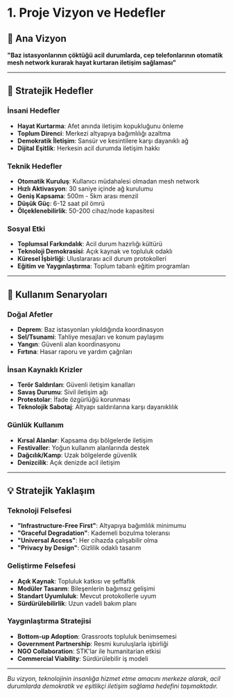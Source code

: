 # 1. Proje Vizyon ve Hedefler

## 🎯 Ana Vizyon
**"Baz istasyonlarının çöktüğü acil durumlarda, cep telefonlarının otomatik mesh network kurarak hayat kurtaran iletişim sağlaması"**

---

## 🌟 Stratejik Hedefler

### İnsani Hedefler
- **Hayat Kurtarma**: Afet anında iletişim kopukluğunu önleme
- **Toplum Direnci**: Merkezi altyapıya bağımlılığı azaltma  
- **Demokratik İletişim**: Sansür ve kesintilere karşı dayanıklı ağ
- **Dijital Eşitlik**: Herkesin acil durumda iletişim hakkı

### Teknik Hedefler
- **Otomatik Kuruluş**: Kullanıcı müdahalesi olmadan mesh network
- **Hızlı Aktivasyon**: 30 saniye içinde ağ kurulumu
- **Geniş Kapsama**: 500m - 5km arası menzil
- **Düşük Güç**: 6-12 saat pil ömrü
- **Ölçeklenebilirlik**: 50-200 cihaz/node kapasitesi

### Sosyal Etki
- **Toplumsal Farkındalık**: Acil durum hazırlığı kültürü
- **Teknoloji Demokrasisi**: Açık kaynak ve topluluk odaklı
- **Küresel İşbirliği**: Uluslararası acil durum protokolleri
- **Eğitim ve Yaygınlaştırma**: Toplum tabanlı eğitim programları

---

## 🎪 Kullanım Senaryoları

### Doğal Afetler
- **Deprem**: Baz istasyonları yıkıldığında koordinasyon
- **Sel/Tsunami**: Tahliye mesajları ve konum paylaşımı
- **Yangın**: Güvenli alan koordinasyonu
- **Fırtına**: Hasar raporu ve yardım çağrıları

### İnsan Kaynaklı Krizler
- **Terör Saldırıları**: Güvenli iletişim kanalları
- **Savaş Durumu**: Sivil iletişim ağı
- **Protestolar**: İfade özgürlüğü korunması
- **Teknolojik Sabotaj**: Altyapı saldırılarına karşı dayanıklılık

### Günlük Kullanım
- **Kırsal Alanlar**: Kapsama dışı bölgelerde iletişim
- **Festivaller**: Yoğun kullanım alanlarında destek
- **Dağcılık/Kamp**: Uzak bölgelerde güvenlik
- **Denizcilik**: Açık denizde acil iletişim

---

## 💡 Stratejik Yaklaşım

### Teknoloji Felsefesi
- **"Infrastructure-Free First"**: Altyapıya bağımlılık minimumu
- **"Graceful Degradation"**: Kademeli bozulma toleransı
- **"Universal Access"**: Her cihazda çalışabilir olma
- **"Privacy by Design"**: Gizlilik odaklı tasarım

### Geliştirme Felsefesi
- **Açık Kaynak**: Topluluk katkısı ve şeffaflık
- **Modüler Tasarım**: Bileşenlerin bağımsız gelişimi
- **Standart Uyumluluk**: Mevcut protokollerle uyum
- **Sürdürülebilirlik**: Uzun vadeli bakım planı

### Yaygınlaştırma Stratejisi
- **Bottom-up Adoption**: Grassroots topluluk benimsemesi
- **Government Partnership**: Resmi kuruluşlarla işbirliği
- **NGO Collaboration**: STK'lar ile humanitarian etkisi
- **Commercial Viability**: Sürdürülebilir iş modeli

---

  

*Bu vizyon, teknolojinin insanlığa hizmet etme amacını merkeze alarak, acil durumlarda demokratik ve eşitlikçi iletişim sağlama hedefini taşımaktadır.*
